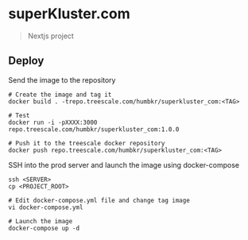 # superKluster.com
> Nextjs project


## Deploy

Send the image to the repository
```
# Create the image and tag it
docker build . -trepo.treescale.com/humbkr/superkluster_com:<TAG>

# Test
docker run -i -pXXXX:3000 repo.treescale.com/humbkr/superkluster_com:1.0.0

# Push it to the treescale docker repository
docker push repo.treescale.com/humbkr/superkluster_com:<TAG>
```

SSH into the prod server and launch the image using docker-compose
```
ssh <SERVER>
cp <PROJECT_ROOT>

# Edit docker-compose.yml file and change tag image
vi docker-compose.yml

# Launch the image
docker-compose up -d
```
